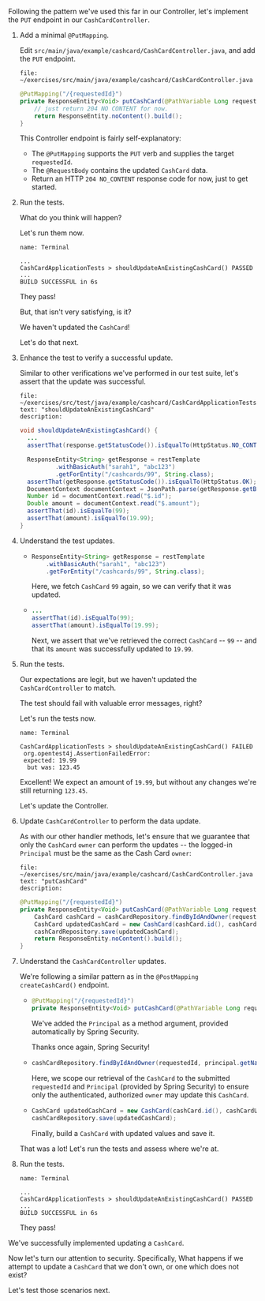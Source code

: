 Following the pattern we've used this far in our Controller, let's implement the `PUT` endpoint in our `CashCardController`.

1. Add a minimal `@PutMapping`.

   Edit `src/main/java/example/cashcard/CashCardController.java`, and add the `PUT` endpoint.

   ```editor:open-file
   file: ~/exercises/src/main/java/example/cashcard/CashCardController.java
   ```

   ```java
   @PutMapping("/{requestedId}")
   private ResponseEntity<Void> putCashCard(@PathVariable Long requestedId, @RequestBody CashCard cashCardUpdate) {
       // just return 204 NO CONTENT for now.
       return ResponseEntity.noContent().build();
   }
   ```

   This Controller endpoint is fairly self-explanatory:

   - The `@PutMapping` supports the `PUT` verb and supplies the target `requestedId`.
   - The `@RequestBody` contains the updated `CashCard` data.
   - Return an HTTP `204 NO_CONTENT` response code for now, just to get started.

1. Run the tests.

   What do you think will happen?

   Let's run them now.

   ```dashboard:open-dashboard
   name: Terminal
   ```

   ```shell
   ...
   CashCardApplicationTests > shouldUpdateAnExistingCashCard() PASSED
   ...
   BUILD SUCCESSFUL in 6s
   ```

   They pass!

   But, that isn't very satisfying, is it?

   We haven't updated the `CashCard`!

   Let's do that next.

1. Enhance the test to verify a successful update.

   Similar to other verifications we've performed in our test suite, let's assert that the update was successful.

   ```editor:select-matching-text
   file: ~/exercises/src/test/java/example/cashcard/CashCardApplicationTests.java
   text: "shouldUpdateAnExistingCashCard"
   description:
   ```

   ```java
   void shouldUpdateAnExistingCashCard() {
     ...
     assertThat(response.getStatusCode()).isEqualTo(HttpStatus.NO_CONTENT);

     ResponseEntity<String> getResponse = restTemplate
             .withBasicAuth("sarah1", "abc123")
             .getForEntity("/cashcards/99", String.class);
     assertThat(getResponse.getStatusCode()).isEqualTo(HttpStatus.OK);
     DocumentContext documentContext = JsonPath.parse(getResponse.getBody());
     Number id = documentContext.read("$.id");
     Double amount = documentContext.read("$.amount");
     assertThat(id).isEqualTo(99);
     assertThat(amount).isEqualTo(19.99);
   }
   ```

1. Understand the test updates.

   - ```java
     ResponseEntity<String> getResponse = restTemplate
         .withBasicAuth("sarah1", "abc123")
         .getForEntity("/cashcards/99", String.class);
     ```

     Here, we fetch `CashCard` `99` again, so we can verify that it was updated.

   - ```java
     ...
     assertThat(id).isEqualTo(99);
     assertThat(amount).isEqualTo(19.99);
     ```

     Next, we assert that we've retrieved the correct `CashCard` -- `99` -- and that its `amount` was successfully updated to `19.99`.

1. Run the tests.

   Our expectations are legit, but we haven't updated the `CashCardController` to match.

   The test should fail with valuable error messages, right?

   Let's run the tests now.

   ```dashboard:open-dashboard
   name: Terminal
   ```

   ```shell
   CashCardApplicationTests > shouldUpdateAnExistingCashCard() FAILED
    org.opentest4j.AssertionFailedError:
    expected: 19.99
     but was: 123.45
   ```

   Excellent! We expect an amount of `19.99`, but without any changes we're still returning `123.45`.

   Let's update the Controller.

1. Update `CashCardController` to perform the data update.

   As with our other handler methods, let's ensure that we guarantee that only the `CashCard` `owner` can perform the updates -- the logged-in `Principal` must be the same as the Cash Card `owner`:

   ```editor:select-matching-text
   file: ~/exercises/src/main/java/example/cashcard/CashCardController.java
   text: "putCashCard"
   description:
   ```

   ```java
   @PutMapping("/{requestedId}")
   private ResponseEntity<Void> putCashCard(@PathVariable Long requestedId, @RequestBody CashCard cashCardUpdate, Principal principal) {
       CashCard cashCard = cashCardRepository.findByIdAndOwner(requestedId, principal.getName());
       CashCard updatedCashCard = new CashCard(cashCard.id(), cashCardUpdate.amount(), principal.getName());
       cashCardRepository.save(updatedCashCard);
       return ResponseEntity.noContent().build();
   }
   ```

1. Understand the `CashCardController` updates.

   We're following a similar pattern as in the `@PostMapping createCashCard()` endpoint.

   - ```java
     @PutMapping("/{requestedId}")
     private ResponseEntity<Void> putCashCard(@PathVariable Long requestedId, @RequestBody CashCard cashCardUpdate, Principal principal) {
     ```

     We've added the `Principal` as a method argument, provided automatically by Spring Security.

     Thanks once again, Spring Security!

   - ```java
     cashCardRepository.findByIdAndOwner(requestedId, principal.getName());
     ```

     Here, we scope our retrieval of the `CashCard` to the submitted `requestedId` and `Principal` (provided by Spring Security) to ensure only the authenticated, authorized `owner` may update this `CashCard`.

   - ```java
     CashCard updatedCashCard = new CashCard(cashCard.id(), cashCardUpdate.amount(), principal.getName());
     cashCardRepository.save(updatedCashCard);
     ```

     Finally, build a `CashCard` with updated values and save it.

   That was a lot! Let's run the tests and assess where we're at.

1. Run the tests.

   ```dashboard:open-dashboard
   name: Terminal
   ```

   ```shell
   ...
   CashCardApplicationTests > shouldUpdateAnExistingCashCard() PASSED
   ...
   BUILD SUCCESSFUL in 6s
   ```

   They pass!

We've successfully implemented updating a `CashCard`.

Now let's turn our attention to security. Specifically, What happens if we attempt to update a `CashCard` that we don't own, or one which does not exist?

Let's test those scenarios next.
